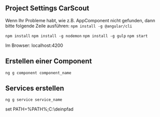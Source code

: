## Project Settings CarScout

Wenn Ihr Probleme habt, wie z.B. AppComponent nicht gefunden, dann bitte folgende Zeile ausführen:
`npm install -g @angular/cli`
 
`npm install`
`npm install -g nodemon`
`npm install -g gulp`
`npm start`

Im Browser: localhost:4200

## Erstellen einer Component

`ng g component component_name`

## Services erstellen

`ng g service service_name`


set PATH=%PATH%;C:\deinpfad